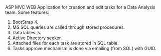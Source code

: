 ASP MVC WEB Application for creation and edit tasks for a Data Analysis team.
Some features: 
  1. BootStrap 4.
  2. MS SQL queries are called through stored procedures.
  3. DataTables.js.
  4. Active Directory seeker.
  5. Attached files for each task are stored in SQL table.
  6. Tasks approve mechanism is done via emailing (from SQL) with GUID. 
